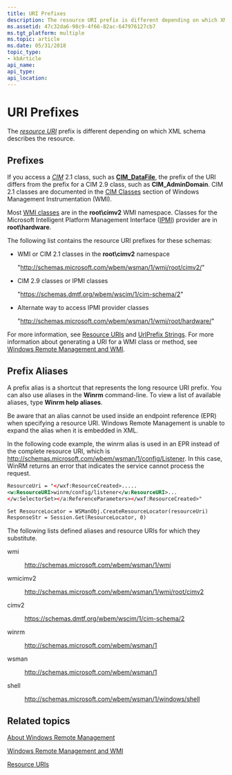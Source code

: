 ```yaml
---
title: URI Prefixes
description: The resource URI prefix is different depending on which XML schema describes the resource.
ms.assetid: 47c32da6-98c9-4f66-82ac-647976127cb7
ms.tgt_platform: multiple
ms.topic: article
ms.date: 05/31/2018
topic_type: 
- kbArticle
api_name: 
api_type: 
api_location: 
---
```


# URI Prefixes

The [*resource URI*](windows-remote-management-glossary.md) prefix is different depending on which XML schema describes the resource.

## Prefixes

If you access a [*CIM*](windows-remote-management-glossary.md) 2.1 class, such as [**CIM\_DataFile**](/windows/desktop/CIMWin32Prov/cim-datafile), the prefix of the URI differs from the prefix for a CIM 2.9 class, such as **CIM\_AdminDomain**. CIM 2.1 classes are documented in the [CIM Classes](/windows/desktop/WmiSdk/cimclas) section of Windows Management Instrumentation (WMI).

Most [WMI classes](/windows/desktop/WmiSdk/wmi-classes) are in the **root\\cimv2** WMI namespace. Classes for the Microsoft Intelligent Platform Management Interface ([IPMI](/previous-versions/windows/desktop/ipmiprv/ipmi-provider)) provider are in **root\\hardware**.

The following list contains the resource URI prefixes for these schemas:

-   WMI or CIM 2.1 classes in the **root\\cimv2** namespace

    "http://schemas.microsoft.com/wbem/wsman/1/wmi/root/cimv2/"

-   CIM 2.9 classes or IPMI classes

    "https://schemas.dmtf.org/wbem/wscim/1/cim-schema/2"

-   Alternate way to access IPMI provider classes

    "http://schemas.microsoft.com/wbem/wsman/1/wmi/root/hardware/"

For more information, see [Resource URIs](resource-uris.md) and [UrlPrefix Strings](/windows/desktop/Http/urlprefix-strings). For more information about generating a URI for a WMI class or method, see [Windows Remote Management and WMI](windows-remote-management-and-wmi.md).

## Prefix Aliases

A prefix alias is a shortcut that represents the long resource URI prefix. You can also use aliases in the **Winrm** command-line. To view a list of available aliases, type **Winrm help aliases**.

Be aware that an alias cannot be used inside an endpoint reference (EPR) when specifying a resource URI. Windows Remote Management is unable to expand the alias when it is embedded in XML.

In the following code example, the winrm alias is used in an EPR instead of the complete resource URI, which is http://schemas.microsoft.com/wbem/wsman/1/config/Listener. In this case, WinRM returns an error that indicates the service cannot process the request.


```XML
ResourceUri = "</wxf:ResourceCreated>.....
<w:ResourceURI>winrm/config/listener</w:ResourceURI>...
</w:SelectorSet></a:ReferenceParameters></wxf:ResourceCreated>"

Set ResourceLocator = WSManObj.CreateResourceLocator(resourceUri)
ResponseStr = Session.Get(ResourceLocator, 0)
```



The following lists defined aliases and resource URIs for which they substitute.

<dl> <dt>

<span id="wmi"></span><span id="WMI"></span>wmi
</dt> <dd>

http://schemas.microsoft.com/wbem/wsman/1/wmi

</dd> <dt>

<span id="wmicimv2"></span><span id="WMICIMV2"></span>wmicimv2
</dt> <dd>

http://schemas.microsoft.com/wbem/wsman/1/wmi/root/cimv2

</dd> <dt>

<span id="cimv2"></span><span id="CIMV2"></span>cimv2
</dt> <dd>

https://schemas.dmtf.org/wbem/wscim/1/cim-schema/2

</dd> <dt>

<span id="winrm"></span><span id="WINRM"></span>winrm
</dt> <dd>

http://schemas.microsoft.com/wbem/wsman/1

</dd> <dt>

<span id="wsman"></span><span id="WSMAN"></span>wsman
</dt> <dd>

http://schemas.microsoft.com/wbem/wsman/1

</dd> <dt>

<span id="shell"></span><span id="SHELL"></span>shell
</dt> <dd>

http://schemas.microsoft.com/wbem/wsman/1/windows/shell

</dd> </dl>

## Related topics

<dl> <dt>

[About Windows Remote Management](about-windows-remote-management.md)
</dt> <dt>

[Windows Remote Management and WMI](windows-remote-management-and-wmi.md)
</dt> <dt>

[Resource URIs](resource-uris.md)
</dt> </dl>

 

 